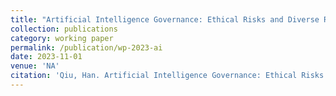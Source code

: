 ```yaml
---
title: "Artificial Intelligence Governance: Ethical Risks and Diverse Regulatory Frameworks"
collection: publications
category: working paper
permalink: /publication/wp-2023-ai
date: 2023-11-01
venue: 'NA'
citation: 'Qiu, Han. Artificial Intelligence Governance: Ethical Risks and Diverse Regulatory Frameworks. (Commencing 2023)'
---
```

